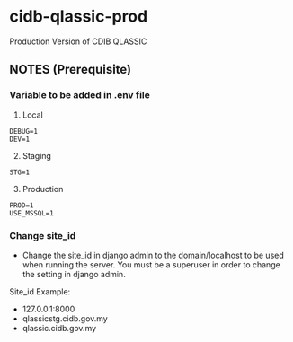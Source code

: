 # cidb-qlassic-prod
Production Version of CDIB QLASSIC

## NOTES (Prerequisite)

### Variable to be added in .env file

1. Local
```
DEBUG=1
DEV=1
```

2. Staging
```
STG=1
```

3. Production
```
PROD=1
USE_MSSQL=1
```

### Change site_id
- Change the site_id in django admin to the domain/localhost to be used when running the server. You must be a superuser in order to change the setting in django admin.

Site_id Example:
- 127.0.0.1:8000
- qlassicstg.cidb.gov.my
- qlassic.cidb.gov.my

